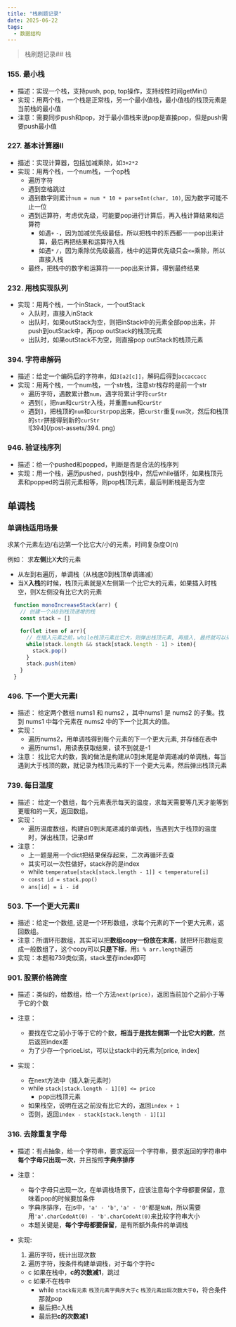 ```yaml
---
title: "栈刷题记录"
date: 2025-06-22
tags:
  - 数据结构
---
```

> 栈刷题记录## 栈

### 155. 最小栈
- 描述：实现一个栈，支持push, pop, top操作，支持线性时间getMin()
- 实现：用两个栈，一个栈是正常栈，另一个最小值栈，最小值栈的栈顶元素是当前栈的最小值
- 注意：需要同步push和pop，对于最小值栈来说pop是直接pop，但是push需要push最小值


### 227. 基本计算器II
- 描述：实现计算器，包括加减乘除，如`3+2*2`
- 实现：用两个栈，一个num栈，一个op栈
  - 遍历字符
  - 遇到空格跳过
  - 遇到数字则累计`num = num * 10 + parseInt(char, 10)`, 因为数字可能不止一位
  - 遇到运算符，考虑优先级，可能要pop进行计算后，再入栈计算结果和运算符
    - 如遇`+` `-`，因为加减优先级最低，所以把栈中的东西都一一pop出来计算，最后再把结果和运算符入栈
    - 如遇`*` `/`，因为乘除优先级最高，栈中的运算优先级只会`<=`乘除，所以直接入栈
  - 最终，把栈中的数字和运算符一一pop出来计算，得到最终结果


### 232. 用栈实现队列
- 实现：用两个栈，一个inStack，一个outStack
  - 入队时，直接入inStack
  - 出队时，如果outStack为空，则把inStack中的元素全部pop出来，并push到outStack中，再pop outStack的栈顶元素
  - 出队时，如果outStack不为空，则直接pop outStack的栈顶元素


### 394. 字符串解码
- 描述：给定一个编码后的字符串，如`3[a2[c]]`，解码后得到`accaccacc`
- 实现：用两个栈，一个num栈，一个str栈，注意str栈存的是前一个str
  - 遍历字符，遇数累计数`num`，遇字符累计字符`curStr`
  - 遇到`[`，把`num`和`curStr`入栈，并重置`num`和`curStr`
  - 遇到`]`，把栈顶的`num`和`curStr`pop出来，把`curStr`重复`num`次，然后和栈顶的`str`拼接得到新的`curStr`   
  ![394](/post-assets/394. png)


### 946. 验证栈序列
- 描述：给一个pushed和popped，判断是否是合法的栈序列
- 实现：用一个栈，遍历pushed，push到栈中，然后while循环，如果栈顶元素和popped的当前元素相等，则pop栈顶元素，最后判断栈是否为空


## 单调栈


### 单调栈适用场景
求某个元素左边/右边第一个比它大/小的元素，时间复杂度O(n)    
    
例如： 求**左侧**比X**大**的元素
  - 从左到右遍历，单调栈（从栈底0到栈顶单调递减）
  - 当X**入栈**的时候，栈顶元素就是X左侧第一个比它大的元素，如果插入时栈空，则X左侧没有比它大的元素

```js
  function monoIncreaseStack(arr) {
    // 创建一个从0到栈顶递增的栈
    const stack = []

    for(let item of arr){
      // 在插入元素之前，while栈顶元素比它大，则弹出栈顶元素, 再插入, 最终就可以得到从0到末尾递增的序列
      while(stack.length && stack[stack.length - 1] > item){
        stack.pop()
      }
      stack.push(item)
    }
  }
```


### 496. 下一个更大元素I
- 描述： 给定两个数组 nums1 和 nums2 ，其中nums1 是 nums2 的子集。找到 nums1 中每个元素在 nums2 中的下一个比其大的值。
- 实现： 
  - 遍历nums2，用单调栈得到每个元素的下一个更大元素, 并存储在表中
  - 遍历nums1，用读表获取结果，读不到就是-1
- 注意： 找比它大的数，我的做法是构建从0到末尾是单调递减的单调栈，每当遇到大于栈顶的数，就记录为栈顶元素的下一个更大元素，然后弹出栈顶元素

### 739. 每日温度
- 描述： 给定一个数组，每个元素表示每天的温度，求每天需要等几天才能等到更暖和的一天，返回数组。
- 实现：
  - 遍历温度数组，构建自0到末尾递减的单调栈，当遇到大于栈顶的温度时，弹出栈顶，记录diff
- 注意：
  - 上一题是用一个dict把结果保存起来，二次再循环去查
  - 其实可以一次性做好，stack存的是index
  - while `temperatue[stack[stack.length - 1]] < temperature[i]`
  - `const id = stack.pop()`  
  - `ans[id] = i - id`

### 503. 下一个更大元素II
- 描述：给定一个数组, 这是一个环形数组，求每个元素的下一个更大元素，返回数组。
- 注意：所谓环形数组，其实可以把**数组copy一份放在末尾**，就把环形数组变成一般数组了，这个copy可以**只是下标**，用`i % arr.length`遍历
- 实现：本题和739类似滴，stack里存index即可


### 901. 股票价格跨度
- 描述：类似的，给数组，给一个方法`next(price)`，返回当前加个之前小于等于它的个数
- 注意：
  - 要找在它之前小于等于它的个数，**相当于是找左侧第一个比它大的数**，然后返回index差
  - 为了少存一个priceList，可以让stack中的元素为[price, index]

- 实现：
  - 在next方法中（插入新元素时）
  - while `stack[stack.length - 1][0] <= price`
    - pop出栈顶元素
  - 如果栈空，说明在这之前没有比它大的，返回`index + 1`
  - 否则，返回`index - stack[stack.length - 1][1]`


### 316. 去除重复字母
- 描述：有点抽象，给一个字符串，要求返回一个字符串，要求返回的字符串中**每个字母只出现一次**，并且按照**字典序排序**
- 注意：
  - 每个字母只出现一次，在单调栈场景下，应该注意每个字母都要保留，意味着pop的时候要加条件
  - 字典序排序，在js中，`'a' - 'b'`, `'a' - '0'`都是`NaN`，所以需要用`'a'.charCodeAt(0) - 'b'.charCodeAt(0)`来比较字符串大小
  - 本题关键是，**每个字母都要保留**，是有所额外条件的单调栈

- 实现:
  1. 遍历字符，统计出现次数
  2. 遍历字符，按条件构建单调栈，对于每个字符c
    - c 如果在栈中，**c的次数减1**，跳过
    - c 如果不在栈中
      - while `stack有元素` `栈顶元素字典序大于c` `栈顶元素出现次数大于0`，符合条件那就pop
      - 最后把c入栈
      - 最后把**c的次数减1**